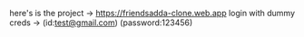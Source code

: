 here's is the project -> https://friendsadda-clone.web.app
login with dummy creds ->	(id:test@gmail.com)	(password:123456)
